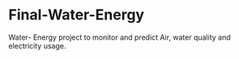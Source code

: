 # Final-Water-Energy
Water- Energy project to monitor and predict Air, water quality and electricity usage.
